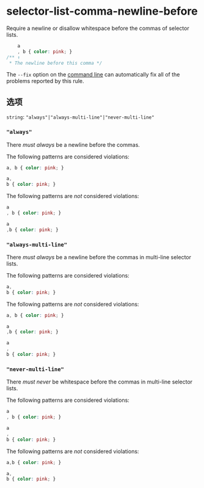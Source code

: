 # selector-list-comma-newline-before

Require a newline or disallow whitespace before the commas of selector lists.

```css
    a
    , b { color: pink; }
/** ↑
 * The newline before this comma */
```

The `--fix` option on the [command line](../../../docs/user-guide/cli.md#autofixing-errors) can automatically fix all of the problems reported by this rule.

## 选项

`string`: `"always"|"always-multi-line"|"never-multi-line"`

### `"always"`

There *must always* be a newline before the commas.

The following patterns are considered violations:

```css
a, b { color: pink; }
```

```css
a,
b { color: pink; }
```

The following patterns are *not* considered violations:

```css
a
, b { color: pink; }
```

```css
a
,b { color: pink; }
```

### `"always-multi-line"`

There *must always* be a newline before the commas in multi-line selector lists.

The following patterns are considered violations:

```css
a,
b { color: pink; }
```

The following patterns are *not* considered violations:

```css
a, b { color: pink; }
```

```css
a
,b { color: pink; }
```

```css
a
,
b { color: pink; }
```

### `"never-multi-line"`

There *must never* be whitespace before the commas in multi-line selector lists.

The following patterns are considered violations:

```css
a
, b { color: pink; }
```

```css
a
,
b { color: pink; }
```

The following patterns are *not* considered violations:

```css
a,b { color: pink; }
```

```css
a,
b { color: pink; }
```
